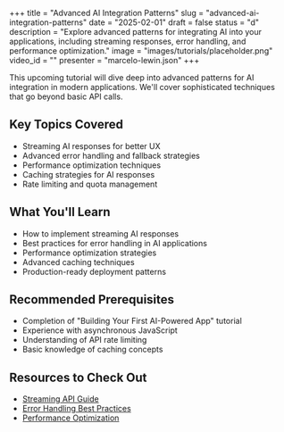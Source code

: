 +++
title = "Advanced AI Integration Patterns"
slug = "advanced-ai-integration-patterns"
date = "2025-02-01"
draft = false
status = "d"
description = "Explore advanced patterns for integrating AI into your applications, including streaming responses, error handling, and performance optimization."
image = "images/tutorials/placeholder.png"
video_id = ""
presenter = "marcelo-lewin.json"
+++

This upcoming tutorial will dive deep into advanced patterns for AI integration in modern applications. We'll cover sophisticated techniques that go beyond basic API calls.

## Key Topics Covered

- Streaming AI responses for better UX
- Advanced error handling and fallback strategies
- Performance optimization techniques
- Caching strategies for AI responses
- Rate limiting and quota management

## What You'll Learn

- How to implement streaming AI responses
- Best practices for error handling in AI applications
- Performance optimization strategies
- Advanced caching techniques
- Production-ready deployment patterns

## Recommended Prerequisites

- Completion of "Building Your First AI-Powered App" tutorial
- Experience with asynchronous JavaScript
- Understanding of API rate limiting
- Basic knowledge of caching concepts

## Resources to Check Out

- [Streaming API Guide](https://developer.mozilla.org/en-US/docs/Web/API/Streams_API)
- [Error Handling Best Practices](https://javascript.info/error-handling)
- [Performance Optimization](https://web.dev/performance/)